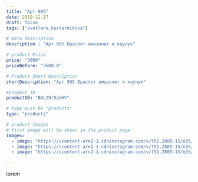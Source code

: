 ```yaml
---
title: "Арт 995"
date: 2019-12-17
draft: false
tags: ["svetlana_kustarnikova"]

# meta description
description : "Арт 995 Браслет амазонит и каучук"

# product Price
price: "3000"
priceBefore: "3600.0"

# Product Short Description
shortDescription: "Арт 995 Браслет амазонит и каучук"

#product ID
productID: "B6LZ9r5obHV"

# type must be "products"
type: "products"

# product Images
# first image will be shown in the product page
images:
  - image: "https://scontent-arn2-1.cdninstagram.com/v/t51.2885-15/e35/78858162_853881235028764_72415219771430798_n.jpg?se=7&tp=1&_nc_ht=scontent-arn2-1.cdninstagram.com&_nc_cat=104&_nc_ohc=lXbxTb9_JmAAX8nLs4Z&ccb=7-4&oh=8fdb7779d304f035b8fc82182650da14&oe=60837A49&ig_cache_key=MjIwMDk2NzAyMzU1MTM3OTU1Nw%3D%3D.2-ccb7-4"
  - image: "https://scontent-arn2-1.cdninstagram.com/v/t51.2885-15/e35/79686279_109665697059786_5531217867865269190_n.jpg?se=7&tp=1&_nc_ht=scontent-arn2-1.cdninstagram.com&_nc_cat=106&_nc_ohc=tCFiwbpgqaoAX_0oJu5&ccb=7-4&oh=f086344d35446df1d97eec6dae6fbe27&oe=6082621A&ig_cache_key=MjIwMDk2NzAyMzUzNDc5NjIwOQ%3D%3D.2-ccb7-4"
  - image: "https://scontent-arn2-1.cdninstagram.com/v/t51.2885-15/e35/77240234_809714159488934_3731839428568581290_n.jpg?se=8&tp=1&_nc_ht=scontent-arn2-1.cdninstagram.com&_nc_cat=102&_nc_ohc=4tKtZNX8DLcAX-C93WC&ccb=7-4&oh=1f4dc7adfa63a147207729c177c924da&oe=6082C92F&ig_cache_key=MjIwMDk2NzAyMzU0MzE4NzM4Nw%3D%3D.2-ccb7-4"

---
```

lorem
